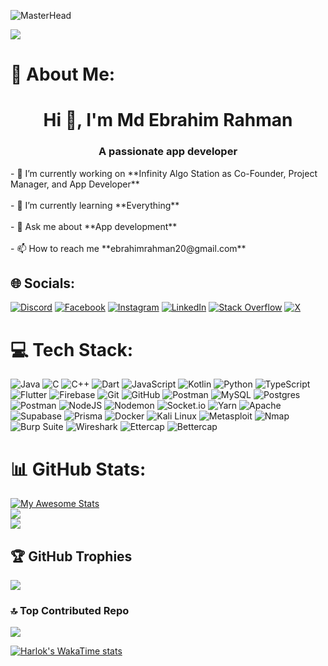 ![MasterHead](https://1.bp.blogspot.com/-7A4WynwLsMw/XbBpCXG8fHI/AAAAAAAAMt4/uOa1bpLskYgrwGbllhSu2SDj_Mig8SXJQCLcBGAsYHQ/s1600/2000_600px.gif)

[![](https://visitcount.itsvg.in/api?id=ebrahim683&icon=10&color=13)](https://visitcount.itsvg.in)
# 💫 About Me:
<h1 align="center">Hi 👋, I'm Md Ebrahim Rahman</h1>
<h3 align="center">A passionate app developer</h3>
- 🔭 I’m currently working on **Infinity Algo Station as Co-Founder, Project Manager, and App Developer**<br><br>- 🌱 I’m currently learning **Everything**<br><br>- 💬 Ask me about **App development**<br><br>- 📫 How to reach me **ebrahimrahman20@gmail.com**

## 🌐 Socials:
[![Discord](https://img.shields.io/badge/Discord-%237289DA.svg?logo=discord&logoColor=white)](https://discord.gg/589625975428612096) [![Facebook](https://img.shields.io/badge/Facebook-%231877F2.svg?logo=Facebook&logoColor=white)](https://facebook.com/100087952092677) [![Instagram](https://img.shields.io/badge/Instagram-%23E4405F.svg?logo=Instagram&logoColor=white)](https://instagram.com/mdebrahim7578) [![LinkedIn](https://img.shields.io/badge/LinkedIn-%230077B5.svg?logo=linkedin&logoColor=white)](https://linkedin.com/in/ebrahim683) [![Stack Overflow](https://img.shields.io/badge/-Stackoverflow-FE7A16?logo=stack-overflow&logoColor=white)](https://stackoverflow.com/users/14466829) [![X](https://img.shields.io/badge/X-black.svg?logo=X&logoColor=white)](https://x.com/MDEbrahimRahma4) 

# 💻 Tech Stack:
![Java](https://img.shields.io/badge/java-%23ED8B00.svg?style=flat&logo=openjdk&logoColor=white) ![C](https://img.shields.io/badge/c-%2300599C.svg?style=flat&logo=c&logoColor=white) ![C++](https://img.shields.io/badge/c++-%2300599C.svg?style=flat&logo=c%2B%2B&logoColor=white) ![Dart](https://img.shields.io/badge/dart-%230175C2.svg?style=flat&logo=dart&logoColor=white) ![JavaScript](https://img.shields.io/badge/javascript-%23323330.svg?style=flat&logo=javascript&logoColor=%23F7DF1E) ![Kotlin](https://img.shields.io/badge/kotlin-%237F52FF.svg?style=flat&logo=kotlin&logoColor=white) ![Python](https://img.shields.io/badge/python-3670A0?style=flat&logo=python&logoColor=ffdd54) ![TypeScript](https://img.shields.io/badge/typescript-%23007ACC.svg?style=flat&logo=typescript&logoColor=white) ![Flutter](https://img.shields.io/badge/Flutter-%2302569B.svg?style=flat&logo=Flutter&logoColor=white) ![Firebase](https://img.shields.io/badge/firebase-a08021?style=flat&logo=firebase&logoColor=ffcd34) ![Git](https://img.shields.io/badge/git-%23F05033.svg?style=flat&logo=git&logoColor=white) ![GitHub](https://img.shields.io/badge/github-%23121011.svg?style=flat&logo=github&logoColor=white) ![Postman](https://img.shields.io/badge/Postman-FF6C37?style=flat&logo=postman&logoColor=white) ![MySQL](https://img.shields.io/badge/mysql-4479A1.svg?style=flat&logo=mysql&logoColor=white) ![Postgres](https://img.shields.io/badge/postgres-%23316192.svg?style=flat&logo=postgresql&logoColor=white) ![Postman](https://img.shields.io/badge/Postman-FF6C37?style=flat&logo=postman&logoColor=white) ![NodeJS](https://img.shields.io/badge/node.js-6DA55F?style=flat&logo=node.js&logoColor=white) ![Nodemon](https://img.shields.io/badge/NODEMON-%23323330.svg?style=flat&logo=nodemon&logoColor=%BBDEAD) ![Socket.io](https://img.shields.io/badge/Socket.io-black?style=flat&logo=socket.io&badgeColor=010101) ![Yarn](https://img.shields.io/badge/yarn-%232C8EBB.svg?style=flat&logo=yarn&logoColor=white) ![Apache](https://img.shields.io/badge/apache-%23D42029.svg?style=flat&logo=apache&logoColor=white) ![Supabase](https://img.shields.io/badge/Supabase-3ECF8E?style=flat&logo=supabase&logoColor=white) ![Prisma](https://img.shields.io/badge/Prisma-3982CE?style=flat&logo=Prisma&logoColor=white) ![Docker](https://img.shields.io/badge/docker-%230db7ed.svg?style=flat&logo=docker&logoColor=white) ![Kali Linux](https://img.shields.io/badge/Kali%20Linux-557C94?style=flat&logo=kali-linux&logoColor=white) ![Metasploit](https://img.shields.io/badge/Metasploit-3F4C84?style=flat&logo=metasploit&logoColor=white) ![Nmap](https://img.shields.io/badge/Nmap-214C61?style=flat&logo=nmap&logoColor=white) ![Burp Suite](https://img.shields.io/badge/Burp%20Suite-F47F24?style=flat&logo=burp-suite&logoColor=white) ![Wireshark](https://img.shields.io/badge/Wireshark-1679A7?style=flat&logo=wireshark&logoColor=white) ![Ettercap](https://img.shields.io/badge/Ettercap-303030?style=flat&logo=gnu-privacy-guard&logoColor=white) ![Bettercap](https://img.shields.io/badge/Bettercap-FF0000?style=flat&logo=gnu-privacy-guard&logoColor=white)




# 📊 GitHub Stats:
[![My Awesome Stats](https://awesome-github-stats.azurewebsites.net/user-stats/ebrahim683?cardType=level-alternate&showIcons=false&preferLogin=false)](https://git.io/awesome-stats-card)<br/>
![](https://github-readme-streak-stats.herokuapp.com/?user=ebrahim683&theme=default&hide_border=false)<br/>
![](https://github-readme-stats.vercel.app/api/top-langs/?username=ebrahim683&theme=default&hide_border=false&include_all_commits=true&count_private=true&layout=compact)

## 🏆 GitHub Trophies
![](https://github-profile-trophy.vercel.app/?username=ebrahim683&theme=default&no-frame=false&no-bg=false&margin-w=4)

### 🔝 Top Contributed Repo
![](https://github-contributor-stats.vercel.app/api?username=ebrahim683&limit=5&theme=default&combine_all_yearly_contributions=true)

[![Harlok's WakaTime stats](https://github-readme-stats.vercel.app/api/wakatime?username=ebrahim683)](https://github.com/ebrahim683/github-readme-stats)
